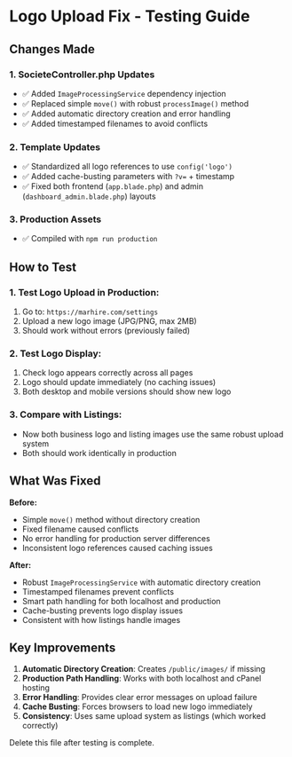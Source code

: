 # Logo Upload Fix - Testing Guide

## Changes Made

### 1. **SocieteController.php Updates**
- ✅ Added `ImageProcessingService` dependency injection
- ✅ Replaced simple `move()` with robust `processImage()` method
- ✅ Added automatic directory creation and error handling
- ✅ Added timestamped filenames to avoid conflicts

### 2. **Template Updates**
- ✅ Standardized all logo references to use `config('logo')`
- ✅ Added cache-busting parameters with `?v=` + timestamp
- ✅ Fixed both frontend (`app.blade.php`) and admin (`dashboard_admin.blade.php`) layouts

### 3. **Production Assets**
- ✅ Compiled with `npm run production`

## How to Test

### 1. **Test Logo Upload in Production:**
1. Go to: `https://marhire.com/settings`
2. Upload a new logo image (JPG/PNG, max 2MB)
3. Should work without errors (previously failed)

### 2. **Test Logo Display:**
1. Check logo appears correctly across all pages
2. Logo should update immediately (no caching issues)
3. Both desktop and mobile versions should show new logo

### 3. **Compare with Listings:**
- Now both business logo and listing images use the same robust upload system
- Both should work identically in production

## What Was Fixed

**Before:**
- Simple `move()` method without directory creation
- Fixed filename caused conflicts
- No error handling for production server differences
- Inconsistent logo references caused caching issues

**After:**
- Robust `ImageProcessingService` with automatic directory creation
- Timestamped filenames prevent conflicts
- Smart path handling for both localhost and production
- Cache-busting prevents logo display issues
- Consistent with how listings handle images

## Key Improvements

1. **Automatic Directory Creation**: Creates `/public/images/` if missing
2. **Production Path Handling**: Works with both localhost and cPanel hosting
3. **Error Handling**: Provides clear error messages on upload failure
4. **Cache Busting**: Forces browsers to load new logo immediately
5. **Consistency**: Uses same upload system as listings (which worked correctly)

Delete this file after testing is complete.